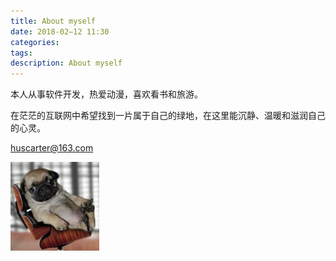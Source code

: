 ```yaml
---
title: About myself
date: 2018-02–12 11:30
categories: 
tags:
description: About myself
---
```


本人从事软件开发，热爱动漫，喜欢看书和旅游。

在茫茫的互联网中希望找到一片属于自己的绿地，在这里能沉静、温暖和滋润自己的心灵。

huscarter@163.com

<img src="index/01.jpg" style="float:left;width:142px;height:142px" />
